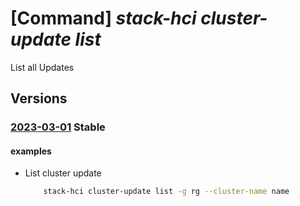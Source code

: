 # [Command] _stack-hci cluster-update list_

List all Updates

## Versions

### [2023-03-01](/Resources/mgmt-plane/L3N1YnNjcmlwdGlvbnMve30vcmVzb3VyY2Vncm91cHMve30vcHJvdmlkZXJzL21pY3Jvc29mdC5henVyZXN0YWNraGNpL2NsdXN0ZXJzL3t9L3VwZGF0ZXM=/2023-03-01.xml) **Stable**

<!-- mgmt-plane /subscriptions/{}/resourcegroups/{}/providers/microsoft.azurestackhci/clusters/{}/updates 2023-03-01 -->

#### examples

- List cluster update
    ```bash
        stack-hci cluster-update list -g rg --cluster-name name
    ```
